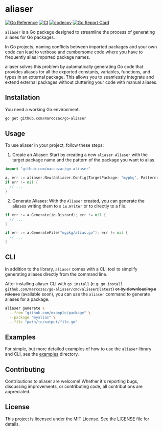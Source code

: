 # aliaser

[![Go Reference](https://pkg.go.dev/badge/github.com/marcozac/go-aliaser.svg)](https://pkg.go.dev/github.com/marcozac/go-aliaser)
[![CI](https://github.com/marcozac/go-aliaser/actions/workflows/ci.yml/badge.svg)](https://github.com/marcozac/go-aliaser/actions/workflows/ci.yml)
[![codecov](https://codecov.io/gh/marcozac/go-aliaser/graph/badge.svg?token=veikSVxhpw)](https://codecov.io/gh/marcozac/go-aliaser)
[![Go Report Card](https://goreportcard.com/badge/github.com/marcozac/go-aliaser)](https://goreportcard.com/report/github.com/marcozac/go-aliaser)

`aliaser` is a Go package designed to streamline the process of generating
aliases for Go packages.

In Go projects, naming conflicts between imported packages and your own code can
lead to verbose and cumbersome code where you have to frequently alias imported
package names.

aliaser solves this problem by automatically generating Go code that provides
aliases for all the exported constants, variables, functions, and types in an
external package. This allows you to seamlessly integrate and extend external
packages without cluttering your code with manual aliases.

## Installation

You need a working Go environment.

```bash
go get github.com/marcozac/go-aliaser
```

## Usage

To use aliaser in your project, follow these steps:

1. Create an Aliaser: Start by creating a new `aliaser.Aliaser` with the target
   package name and the pattern of the package you want to alias.

```go
import "github.com/marcozac/go-aliaser"

a, err := aliaser.New(&aliaser.Config{TargetPackage: "mypkg", Pattern: "github.com/example/package"})
if err != nil {
  // ...
}
```

2. Generate Aliases: With the `Aliaser` created, you can generate the aliases
   writing them to a `io.Writer` or to directly to a file.

```go
if err := a.Generate(io.Discard); err != nil {
  // ...
}

if err := a.GenerateFile("mypkg/alias.go"); err != nil {
  // ...
}
```

## CLI

In addition to the library, `aliaser` comes with a CLI tool to simplify
generating aliases directly from the command line.

After installing aliaser CLI with `go install` (e.g.
`go install github.com/marcozac/go-aliaser/cmd/aliaser@latest`) ~~or by
downloading a release~~ (available soon), you can use the `aliaser` command to
generate aliases for a package.

```bash
aliaser generate \
  --from "github.com/example/package" \
  --package "myalias" \
  --file "path/to/output/file.go"
```

## Examples

For simple, but more detailed examples of how to use the `aliaser` library and
CLI, see the [examples](/examples) directory.

## Contributing

Contributions to aliaser are welcome! Whether it's reporting bugs, discussing
improvements, or contributing code, all contributions are appreciated.

## License

This project is licensed under the MIT License. See the [LICENSE](/LICENSE) file
for details.
